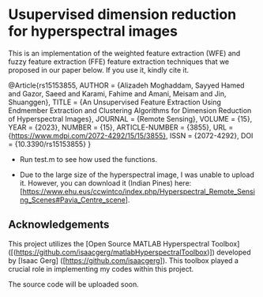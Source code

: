 # Usupervised dimension reduction for hyperspectral images

This is an implementation of the weighted feature extraction (WFE) and fuzzy feature extraction (FFE) feature extraction techniques that we proposed in our paper below. If you use it, kindly cite it.

@Article{rs15153855,
AUTHOR = {Alizadeh Moghaddam, Sayyed Hamed and Gazor, Saeed and Karami, Fahime and Amani, Meisam and Jin, Shuanggen},
TITLE = {An Unsupervised Feature Extraction Using Endmember Extraction and Clustering Algorithms for Dimension Reduction of Hyperspectral Images},
JOURNAL = {Remote Sensing},
VOLUME = {15},
YEAR = {2023},
NUMBER = {15},
ARTICLE-NUMBER = {3855},
URL = {https://www.mdpi.com/2072-4292/15/15/3855},
ISSN = {2072-4292},
DOI = {10.3390/rs15153855}
}


- Run test.m to see how used the functions.

- Due to the large size of the hyperspectral image, I was unable to upload it. However, you can download it (Indian Pines) here: [https://www.ehu.eus/ccwintco/index.php/Hyperspectral_Remote_Sensing_Scenes#Pavia_Centre_scene].


## Acknowledgements
This project utilizes the [Open Source MATLAB Hyperspectral Toolbox] ([(https://github.com/isaacgerg/matlabHyperspectralToolbox)]) developed by [Isaac Gerg] ([https://github.com/isaacgerg]). This toolbox played a crucial role in implementing my codes within this project.


The source code will be uploaded soon.
